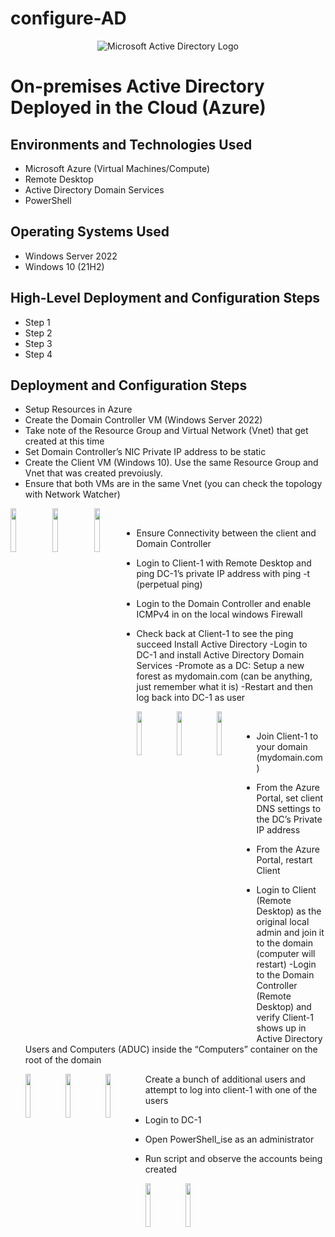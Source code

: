# configure-AD
<p align="center">
<img src="https://i.imgur.com/pU5A58S.png" alt="Microsoft Active Directory Logo"/>
</p>

<h1>On-premises Active Directory Deployed in the Cloud (Azure)</h1>

<h2>Environments and Technologies Used</h2>

- Microsoft Azure (Virtual Machines/Compute)
- Remote Desktop
- Active Directory Domain Services
- PowerShell

<h2>Operating Systems Used </h2>

- Windows Server 2022
- Windows 10 (21H2)

<h2>High-Level Deployment and Configuration Steps</h2>

- Step 1
- Step 2
- Step 3
- Step 4

<h2>Deployment and Configuration Steps</h2>

<p>
  
- Setup Resources in Azure 
- Create the Domain Controller VM (Windows Server 2022) 
- Take note of the Resource Group and Virtual Network (Vnet) that get created at this time
- Set Domain Controller’s NIC Private IP address to be static
- Create the Client VM (Windows 10). Use the same Resource Group and Vnet that was created prevoiusly.
- Ensure that both VMs are in the same Vnet (you can check the topology with Network Watcher)

</p>

<div>

  <img src="https://i.imgur.com/hLmM3bO.png" style="width: 13.33%; float: left;">
  
  <img src="https://i.imgur.com/JgYYDpF.png" style="width: 13.33%; float: left;">
  
  <img src="https://i.imgur.com/Uyc08Cc.png" style="width: 13.33%; float: left;">
  
</div>


<br />


<p>
  
- Ensure Connectivity between the client and Domain Controller
- Login to Client-1 with Remote Desktop and ping DC-1’s private IP address with ping -t <ip address> (perpetual ping)
- Login to the Domain Controller and enable ICMPv4 in on the local windows Firewall
- Check back at Client-1 to see the ping succeed
Install Active Directory
-Login to DC-1 and install Active Directory Domain Services
-Promote as a DC: Setup a new forest as mydomain.com (can be anything, just remember what it is)
-Restart and then log back into DC-1 as user
  
  <img src="https://i.imgur.com/a3yzkXU.png" style="width: 13.33%; float: left;">
  
  <img src="https://i.imgur.com/oNw03LQ.png" style="width: 13.33%; float: left;">
  
  <img src="https://i.imgur.com/S9z3WoO.png" style="width: 13.33%; float: left;">

 
</p>
<br />
  


<p>
  
- Join Client-1 to your domain (mydomain.com)
  
- From the Azure Portal, set client DNS settings to the DC’s Private IP address
- From the Azure Portal, restart Client
- Login to Client (Remote Desktop) as the original local admin and join it to the domain (computer will restart)
-Login to the Domain Controller (Remote Desktop) and verify Client-1 shows up in Active Directory Users and Computers (ADUC) inside the “Computers” container on the root of the domain
  
  </p>
  
  <p>

  <img src="https://i.imgur.com/JFXJ2jB.png" style="width: 13.33%; float: left;">
  
  <img src="https://i.imgur.com/esjqOgK.png" style="width: 13.33%; float: left;">
  
  <img src="https://i.imgur.com/mT0rbnd.png" style="width: 13.33%; float: left;">
    
  
    
</p>

<p>

Create a bunch of additional users and attempt to log into client-1 with one of the users
- Login to DC-1 
- Open PowerShell_ise as an administrator
- Run script and observe the accounts being created
  
  
  <img src="https://i.imgur.com/xpg5DXj.png" style="width: 13.33%; float: left;">
  
  <img src="https://i.imgur.com/Taqw6uy.png" style="width: 13.33%; float: left;">
  
    


<br />
